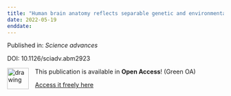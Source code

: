 ```yaml
---
title: "Human brain anatomy reflects separable genetic and environmental components of socioeconomic status."
date: 2022-05-19
enddate:
---
```


Published in: *Science advances*

DOI: 10.1126/sciadv.abm2923

<img src="https://upload.wikimedia.org/wikipedia/commons/thumb/7/77/Open_Access_logo_PLoS_transparent.svg/800px-Open_Access_logo_PLoS_transparent.svg.png" alt="drawing" width="50" align="left"/> &nbsp;&nbsp;&nbsp;This publication is available in **Open Access**! (Green OA)

&nbsp;&nbsp;&nbsp;[Access it freely here](https://www.ncbi.nlm.nih.gov/pmc/articles/PMC9116589
)

